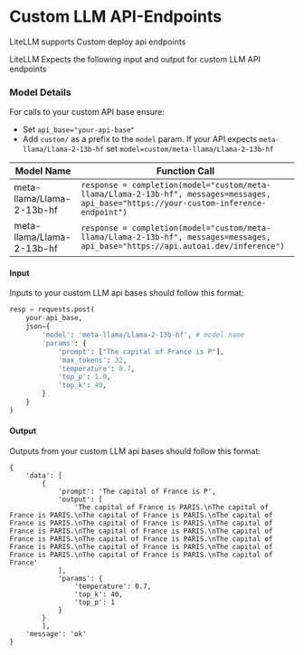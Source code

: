 # Custom LLM API-Endpoints
LiteLLM supports Custom deploy api endpoints

LiteLLM Expects the following input and output for custom LLM API endpoints

### Model Details

For calls to your custom API base ensure:
* Set `api_base="your-api-base"`
* Add `custom/` as a prefix to the `model` param. If your API expects `meta-llama/Llama-2-13b-hf` set `model=custom/meta-llama/Llama-2-13b-hf`

| Model Name       | Function Call                              |
|------------------|--------------------------------------------|
| meta-llama/Llama-2-13b-hf  | `response = completion(model="custom/meta-llama/Llama-2-13b-hf", messages=messages, api_base="https://your-custom-inference-endpoint")` |
| meta-llama/Llama-2-13b-hf  | `response = completion(model="custom/meta-llama/Llama-2-13b-hf", messages=messages, api_base="https://api.autoai.dev/inference")` |


#### Input
Inputs to your custom LLM api bases should follow this format:

```python
resp = requests.post(
    your-api_base, 
    json={
        'model': 'meta-llama/Llama-2-13b-hf', # model name
        'params': {
            'prompt': ["The capital of France is P"],
            'max_tokens': 32,
            'temperature': 0.7,
            'top_p': 1.0,
            'top_k': 40,
        }
    }
)
```

#### Output
Outputs from your custom LLM api bases should follow this format:   
```
{
    'data': [
        {
            'prompt': 'The capital of France is P',
            'output': [
                'The capital of France is PARIS.\nThe capital of France is PARIS.\nThe capital of France is PARIS.\nThe capital of France is PARIS.\nThe capital of France is PARIS.\nThe capital of France is PARIS.\nThe capital of France is PARIS.\nThe capital of France is PARIS.\nThe capital of France is PARIS.\nThe capital of France is PARIS.\nThe capital of France is PARIS.\nThe capital of France is PARIS.\nThe capital of France is PARIS.\nThe capital of France'
            ],
            'params': {
                'temperature': 0.7, 
                'top_k': 40, 
                'top_p': 1
            }
        }
        ],
    'message': 'ok'
}
```